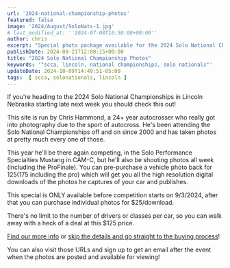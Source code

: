 ```yaml
---
url: '2024-national-championship-photos'
featured: false
image: '2024/August/SoloNats-1.jpg'
# last_modified_at: ''2024-07-08T16:50:08+00:00''
author: chris
excerpt: "Special photo package available for the 2024 Solo National Championships"
publishDate: 2024-08-21T12:00:15+00:00
title: "2024 Solo National Championship Photos"
keywords: '"scca, lincoln, national championships, solo nationals"'
updateDate: 2024-10-09T14:49:51-05:00
tags:  [ scca, solonationals, lincoln ] 
---
```


If you're heading to the 2024 Solo National Championships in Lincoln Nebraska starting late next week you should check this out! 

This site is run by Chris Hammond, a 24+ year autocrosser who really got into photography due to the sport of autocross. He's been attending the Solo National Championships off and on since 2000 and has taken photos at pretty much every one of those.

This year he'll be there again competing, in the Solo Performance Specialties Mustang in CAM-C, but he'll also be shooting photos all week (including the ProFinale). You can pre-purchase a vehicle photo back for $125 ($175 including the pro) which will get you all the high resolution digital downloads of the photos he captures of your car and publishes. 

This special is ONLY available before competition starts on 9/3/2024, after that you can purchase individual photos for $25/download. 

There's no limit to the number of drivers or classes per car, so you can walk away with a heck of a deal at this $125 price. 

[Find our more info](https://rainbowmarks.com/Events/2024/08/SoloNationals) or [skip the details and go straight to the buying process](https://rainbowmarks.square.site/product/2024-solo-nationals/4)!

You can also visit those URLs and sign up to get an email after the event when the photos are posted and available for viewing!
